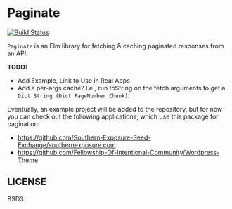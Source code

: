 # Paginate

[![Build Status](https://travis-ci.org/prikhi/paginate.svg?branch=master)](https://travis-ci.org/prikhi/paginate)

`Paginate` is an Elm library for fetching & caching paginated responses
from an API.

**TODO:**

* Add Example, Link to Use in Real Apps
* Add a per-args cache? I.e., run toString on the fetch arguments to get a
    `Dict String (Dict PageNumber Chunk)`.


Eventually, an example project will be added to the repository, but for now you
can check out the following applications, which use this package for
pagination:

* https://github.com/Southern-Exposure-Seed-Exchange/southernexposure.com
* https://github.com/Fellowship-Of-Intentional-Community/Wordpress-Theme


## LICENSE

BSD3
